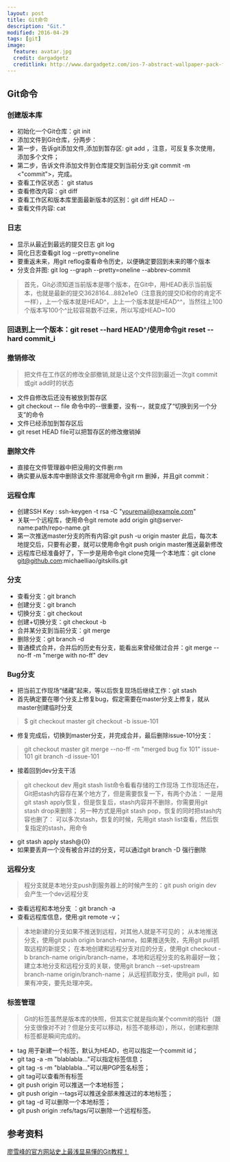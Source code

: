 ```yaml
---
layout: post
title: Git命令
description: "Git."
modified: 2016-04-29
tags: [git]
image:
  feature: avatar.jpg
  credit: dargadgetz
  creditlink: http://www.dargadgetz.com/ios-7-abstract-wallpaper-pack-for-iphone-5-and-ipod-touch-retina/
---
```


## Git命令

### 创建版本库
- 初始化一个Git仓库：git init
- 添加文件到Git仓库，分两步：
- 第一步，告诉git添加文件,添加到暂存区: git add <file>，注意，可反复多次使用，添加多个文件；
- 第二步，告诉文件添加文件到仓库提交到当前分支:git commit -m <"commit">，完成。
- 查看工作区状态： git status
- 查看修改内容：git diff <name>
- 查看工作区和版本库里面最新版本的区别：git diff HEAD -- <name>
- 查看文件内容: cat <name>

### 日志
- 显示从最近到最远的提交日志 git log
- 简化日志查看git log --pretty=oneline 
- 要重返未来，用git reflog查看命令历史，以便确定要回到未来的哪个版本
- 分支合并图: git log --graph --pretty=oneline --abbrev-commit

> 首先，Git必须知道当前版本是哪个版本，在Git中，用HEAD表示当前版本，也就是最新的提交3628164...882e1e0（注意我的提交ID和你的肯定不一样），上一个版本就是HEAD^，上上一个版本就是HEAD^^，当然往上100个版本写100个^比较容易数不过来，所以写成HEAD~100

### 回退到上一个版本：git reset --hard HEAD^/使用命令git reset --hard commit_i

### 撤销修改
> 把文件在工作区的修改全部撤销,就是让这个文件回到最近一次git commit或git add时的状态
- 文件自修改后还没有被放到暂存区
- git checkout -- file 命令中的--很重要，没有--，就变成了“切换到另一个分支”的命令
- 文件已经添加到暂存区后 
- git reset HEAD file可以把暂存区的修改撤销掉

### 删除文件
- 直接在文件管理器中把没用的文件删:rm <file>
- 确实要从版本库中删除该文件:那就用命令git rm <file>删掉，并且git commit：

### 远程仓库
- 创建SSH Key : ssh-keygen -t rsa -C "youremail@example.com"
- 关联一个远程库，使用命令git remote add origin git@server-name:path/repo-name.git
- 第一次推送master分支的所有内容:git push -u origin master 此后，每次本地提交后，只要有必要，就可以使用命令git push origin master推送最新修改
- 远程库已经准备好了，下一步是用命令git clone克隆一个本地库：git clone git@github.com:michaelliao/gitskills.git

### 分支
- 查看分支：git branch
- 创建分支：git branch <name>
- 切换分支：git checkout <name>
- 创建+切换分支：git checkout -b <name>
- 合并某分支到当前分支：git merge <name>
- 删除分支：git branch -d <name>
- 普通模式合并，合并后的历史有分支，能看出来曾经做过合并：git merge --no-ff -m "merge with no-ff" dev

### Bug分支
- 把当前工作现场“储藏”起来，等以后恢复现场后继续工作：git stash
- 首先确定要在哪个分支上修复bug，假定需要在master分支上修复，就从master创建临时分支
> $ git checkout master
> git checkout -b issue-101
- 修复完成后，切换到master分支，并完成合并，最后删除issue-101分支：
> git checkout master
> git merge --no-ff -m "merged bug fix 101" issue-101
> git branch -d issue-101
- 接着回到dev分支干活
> git checkout dev
> 用git stash list命令看看存储的工作现场
> 工作现场还在，Git把stash内容存在某个地方了，但是需要恢复一下，有两个办法：
> 一是用git stash apply恢复，但是恢复后，stash内容并不删除，你需要用git stash drop来删除；
> 另一种方式是用git stash pop，恢复的同时把stash内容也删了：
> 可以多次stash，恢复的时候，先用git stash list查看，然后恢复指定的stash，用命令
- git stash apply stash@{0}
- 如果要丢弃一个没有被合并过的分支，可以通过git branch -D <name>强行删除

### 远程分支
> 程分支就是本地分支push到服务器上的时候产生的：git push origin dev 会产生一个dev远程分支
- 查看远程和本地分支 ：git branch -a
- 查看远程库信息，使用:git remote -v；

>本地新建的分支如果不推送到远程，对其他人就是不可见的；
从本地推送分支，使用git push origin branch-name，如果推送失败，先用git pull抓取远程的新提交；
在本地创建和远程分支对应的分支，使用git checkout -b branch-name origin/branch-name，本地和远程分支的名称最好一致；
建立本地分支和远程分支的关联，使用git branch --set-upstream branch-name origin/branch-name；
从远程抓取分支，使用git pull，如果有冲突，要先处理冲突。

### 标签管理
> Git的标签虽然是版本库的快照，但其实它就是指向某个commit的指针（跟分支很像对不对？但是分支可以移动，标签不能移动），所以，创建和删除标签都是瞬间完成的。
- tag <name>用于新建一个标签，默认为HEAD，也可以指定一个commit id；
- git tag -a <tagname> -m "blablabla..."可以指定标签信息；
- git tag -s <tagname> -m "blablabla..."可以用PGP签名标签；
- git tag可以查看所有标签
- git push origin <tagname>可以推送一个本地标签；
- git push origin --tags可以推送全部未推送过的本地标签；
- git tag -d <tagname>可以删除一个本地标签；
- git push origin :refs/tags/<tagname>可以删除一个远程标签。

## 参考资料
<a href="http://www.liaoxuefeng.com/wiki/0013739516305929606dd18361248578c67b8067c8c017b000" class="btn btn-success">廖雪峰的官方网站史上最浅显易懂的Git教程！</a>